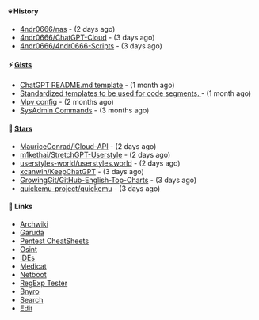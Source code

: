 #### 💀 History

- [4ndr0666/nas](https://github.com/4ndr0666/nas) - (2 days ago)
- [4ndr0666/ChatGPT-Cloud](https://github.com/4ndr0666/ChatGPT-Cloud) - (3 days ago)
- [4ndr0666/4ndr0666-Scripts](https://github.com/4ndr0666/4ndr0666-Scripts) - (3 days ago)

#### ⚡ [Gists](https://gist.github.com/4ndr0666)

- [ChatGPT README.md template](https://gist.github.com/4544fdae1dfd8d364821db23bd63dd7f) - (1 month ago)
- [Standardized templates to be used for code segments. ](https://gist.github.com/814e30f80382ca7e6932133278642180) - (1 month ago)
- [Mpv config](https://gist.github.com/3b374e66eeb82b8d049b9fb70c5f2b16) - (2 months ago)
- [SysAdmin Commands](https://gist.github.com/cc2c3e025404fd8c30ffa4bbdf21b26f) - (3 months ago)

#### 🌟 [Stars](https://github.com/4ndr0666?tab=stars)

- [MauriceConrad/iCloud-API](https://github.com/MauriceConrad/iCloud-API) - (2 days ago)
- [m1kethai/StretchGPT-Userstyle](https://github.com/m1kethai/StretchGPT-Userstyle) - (2 days ago)
- [userstyles-world/userstyles.world](https://github.com/userstyles-world/userstyles.world) - (2 days ago)
- [xcanwin/KeepChatGPT](https://github.com/xcanwin/KeepChatGPT) - (3 days ago)
- [GrowingGit/GitHub-English-Top-Charts](https://github.com/GrowingGit/GitHub-English-Top-Charts) - (3 days ago)
- [quickemu-project/quickemu](https://github.com/quickemu-project/quickemu) - (3 days ago)

#### 📌 Links

- [Archwiki](https://wiki.archlinux.org/index.php?title=Special:Search&search)
- [Garuda](https://start.garudalinux.org)
- [Pentest CheatSheets](https://github.com/coreb1t/awesome-pentest-cheat-sheets)
- [Osint](https://github.com/cipher387/osint_stuff_tool_collection)
- [IDEs](https://github.com/styfle/awesome-online-ide)
- [Medicat](https://github.com/mon5termatt/medicat_installer)
- [Netboot](https://github.com/4ndr0666/netboot.xyz-custom)
- [RegExp Tester](https://iblogbox.com/devtools/regexp)
- [Bnyro](https://me.chatoyer.de/search/)
- [Search](https://github.com/edoardottt/awesome-hacker-search-engines)
- [Edit](https://github.com/4ndr0666/4ndr0666/blob/master/templates/README.md.tpl)


